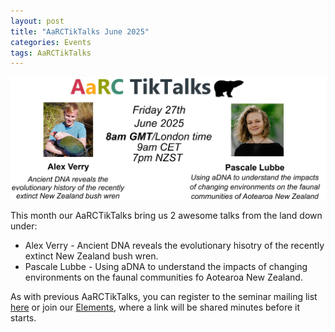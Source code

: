 ```yaml
---
layout: post
title: "AaRCTikTalks June 2025"
categories: Events
tags: AaRCTikTalks
---
```

![AaRCTikTalks poster for June 2025](/assets/media/aarc_talks_june2025.png "AaRCTikTalks poster for June 2025")

This month our AaRCTikTalks bring us 2 awesome talks from the land down under: 
* Alex Verry - Ancient DNA reveals the evolutionary hisotry of the recently extinct New Zealand bush wren.
* Pascale Lubbe - Using aDNA to understand the impacts of changing environments on the faunal communities fo Aotearoa New Zealand.

As with previous AaRCTikTalks, you can register to the seminar mailing list [here](https://docs.google.com/forms/d/e/1FAIpQLSfq4BUmArgA96iWjm71ocQwbosLZRNb72rZK8Oky1RCnJsGNw/viewform)
or join our [Elements](https://matrix.to/#/#aarc:archaeo.social), where a link will be shared minutes before it starts. 
